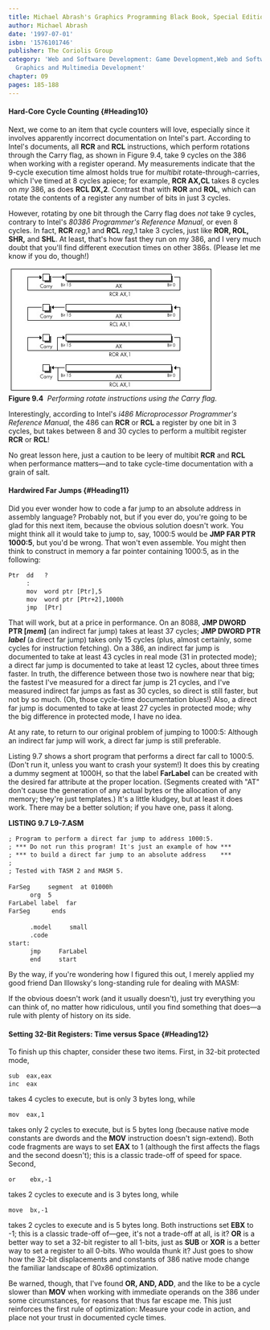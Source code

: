 ```yaml
---
title: Michael Abrash's Graphics Programming Black Book, Special Edition
author: Michael Abrash
date: '1997-07-01'
isbn: '1576101746'
publisher: The Coriolis Group
category: 'Web and Software Development: Game Development,Web and Software Development:
  Graphics and Multimedia Development'
chapter: 09
pages: 185-188
---
```


#### Hard-Core Cycle Counting {#Heading10}

Next, we come to an item that cycle counters will love, especially since
it involves apparently incorrect documentation on Intel's part.
According to Intel's documents, all **RCR** and **RCL** instructions,
which perform rotations through the Carry flag, as shown in Figure 9.4,
take 9 cycles on the 386 when working with a register operand. My
measurements indicate that the 9-cycle execution time almost holds true
for *multibit* rotate-through-carries, which I've timed at 8 cycles
apiece; for example, **RCR AX,CL** takes 8 cycles on *my* 386, as does
**RCL DX,2**. Contrast that with **ROR** and **ROL**, which can rotate
the contents of a register any number of bits in just 3 cycles.

However, rotating by one bit through the Carry flag does *not* take 9
cycles, contrary to Intel's *80386 Programmer's Reference Manual*, or
even 8 cycles. In fact, **RCR** *reg*,1 and **RCL** *reg*,1 take 3
cycles, just like **ROR, ROL, SHR,** and **SHL**. At least, that's how
fast they run on my 386, and I very much doubt that you'll find
different execution times on other 386s. (Please let me know if you do,
though!)

![](images/09-04.jpg)\
 **Figure 9.4**  *Performing rotate instructions using the Carry flag.*

Interestingly, according to Intel's *i486 Microprocessor Programmer's
Reference Manual*, the 486 can **RCR** or **RCL** a register by one bit
in 3 cycles, but takes between 8 and 30 cycles to perform a multibit
register **RCR** or **RCL**!

No great lesson here, just a caution to be leery of multibit **RCR** and
**RCL** when performance matters—and to take cycle-time documentation
with a grain of salt.

#### Hardwired Far Jumps {#Heading11}

Did you ever wonder how to code a far jump to an absolute address in
assembly language? Probably not, but if you ever do, you're going to be
glad for this next item, because the obvious solution doesn't work. You
might think all it would take to jump to, say, 1000:5 would be **JMP FAR
PTR 1000:5**, but you'd be wrong. That won't even assemble. You might
then think to construct in memory a far pointer containing 1000:5, as in
the following:

    Ptr  dd   ?
         :
         mov  word ptr [Ptr],5
         mov  word ptr [Ptr+2],1000h
         jmp  [Ptr]

That will work, but at a price in performance. On an 8088, **JMP DWORD
PTR [*mem*]** (an indirect far jump) takes at least 37 cycles; **JMP
DWORD PTR *label*** (a direct far jump) takes only 15 cycles (plus,
almost certainly, some cycles for instruction fetching). On a 386, an
indirect far jump is documented to take at least 43 cycles in real mode
(31 in protected mode); a direct far jump is documented to take at least
12 cycles, about three times faster. In truth, the difference between
those two is nowhere near that big; the fastest I've measured for a
direct far jump is 21 cycles, and I've measured indirect far jumps as
fast as 30 cycles, so direct is still faster, but not by so much. (Oh,
those cycle-time documentation blues!) Also, a direct far jump is
documented to take at least 27 cycles in protected mode; why the big
difference in protected mode, I have no idea.

At any rate, to return to our original problem of jumping to 1000:5:
Although an indirect far jump will work, a direct far jump is still
preferable.

Listing 9.7 shows a short program that performs a direct far call to
1000:5. (Don't run it, unless you want to crash your system!) It does
this by creating a dummy segment at 1000H, so that the label
**FarLabel** can be created with the desired far attribute at the proper
location. (Segments created with "AT" don't cause the generation of any
actual bytes or the allocation of any memory; they're just templates.)
It's a little kludgey, but at least it does work. There may be a better
solution; if you have one, pass it along.

**LISTING 9.7 L9-7.ASM**

    ; Program to perform a direct far jump to address 1000:5.
    ; *** Do not run this program! It's just an example of how ***
    ; *** to build a direct far jump to an absolute address    ***
    ;
    ; Tested with TASM 2 and MASM 5.

    FarSeg     segment  at 01000h
          org  5
    FarLabel label  far
    FarSeg      ends

          .model     small
          .code
    start:
          jmp     FarLabel
          end     start

By the way, if you're wondering how I figured this out, I merely applied
my good friend Dan Illowsky's long-standing rule for dealing with MASM:

If the obvious doesn't work (and it usually doesn't), just try
everything you can think of, no matter how ridiculous, until you find
something that does—a rule with plenty of history on its side.

#### Setting 32-Bit Registers: Time versus Space {#Heading12}

To finish up this chapter, consider these two items. First, in 32-bit
protected mode,

    sub  eax,eax
    inc  eax

takes 4 cycles to execute, but is only 3 bytes long, while

    mov  eax,1

takes only 2 cycles to execute, but is 5 bytes long (because native mode
constants are dwords and the **MOV** instruction doesn't sign-extend).
Both code fragments are ways to set **EAX** to 1 (although the first
affects the flags and the second doesn't); this is a classic trade-off
of speed for space. Second,

    or    ebx,-1

takes 2 cycles to execute and is 3 bytes long, while

    move  bx,-1

takes 2 cycles to execute and is 5 bytes long. Both instructions set
**EBX** to -1; this is a classic trade-off of—gee, it's not a trade-off
at all, is it? **OR** is a better way to set a 32-bit register to all
1-bits, just as **SUB** or **XOR** is a better way to set a register to
all 0-bits. Who woulda thunk it? Just goes to show how the 32-bit
displacements and constants of 386 native mode change the familiar
landscape of 80x86 optimization.

Be warned, though, that I've found **OR, AND, ADD**, and the like to be
a cycle slower than **MOV** when working with immediate operands on the
386 under some circumstances, for reasons that thus far escape me. This
just reinforces the first rule of optimization: Measure your code in
action, and place not your trust in documented cycle times.